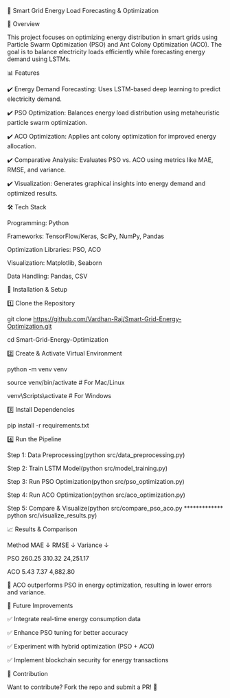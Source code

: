 🔋 Smart Grid Energy Load Forecasting & Optimization

📌 Overview


This project focuses on optimizing energy distribution in smart grids using Particle Swarm Optimization (PSO) and Ant Colony Optimization (ACO). The goal is to balance electricity loads efficiently while forecasting energy demand using LSTMs.

📊 Features

✔️ Energy Demand Forecasting: Uses LSTM-based deep learning to predict electricity demand.

✔️ PSO Optimization: Balances energy load distribution using metaheuristic particle swarm optimization.

✔️ ACO Optimization: Applies ant colony optimization for improved energy allocation.

✔️ Comparative Analysis: Evaluates PSO vs. ACO using metrics like MAE, RMSE, and variance.

✔️ Visualization: Generates graphical insights into energy demand and optimized results.

🛠 Tech Stack

Programming: Python

Frameworks: TensorFlow/Keras, SciPy, NumPy, Pandas

Optimization Libraries: PSO, ACO

Visualization: Matplotlib, Seaborn

Data Handling: Pandas, CSV


🚀 Installation & Setup

1️⃣ Clone the Repository

git clone https://github.com/Vardhan-Raj/Smart-Grid-Energy-Optimization.git

cd Smart-Grid-Energy-Optimization

2️⃣ Create & Activate Virtual Environment

python -m venv venv

source venv/bin/activate    # For Mac/Linux

venv\Scripts\activate       # For Windows

3️⃣ Install Dependencies

pip install -r requirements.txt

4️⃣ Run the Pipeline

Step 1: Data Preprocessing(python src/data_preprocessing.py)

Step 2: Train LSTM Model(python src/model_training.py)

Step 3: Run PSO Optimization(python src/pso_optimization.py)

Step 4: Run ACO Optimization(python src/aco_optimization.py)

Step 5: Compare & Visualize(python src/compare_pso_aco.py ************* python src/visualize_results.py)

📈 Results & Comparison

Method	MAE ↓	RMSE ↓	Variance ↓

PSO	260.25	310.32	24,251.17

ACO	5.43	7.37	4,882.80

🔹 ACO outperforms PSO in energy optimization, resulting in lower errors and variance.

📌 Future Improvements

✅ Integrate real-time energy consumption data

✅ Enhance PSO tuning for better accuracy

✅ Experiment with hybrid optimization (PSO + ACO)

✅ Implement blockchain security for energy transactions

🤝 Contribution

Want to contribute? Fork the repo and submit a PR! 🎯

